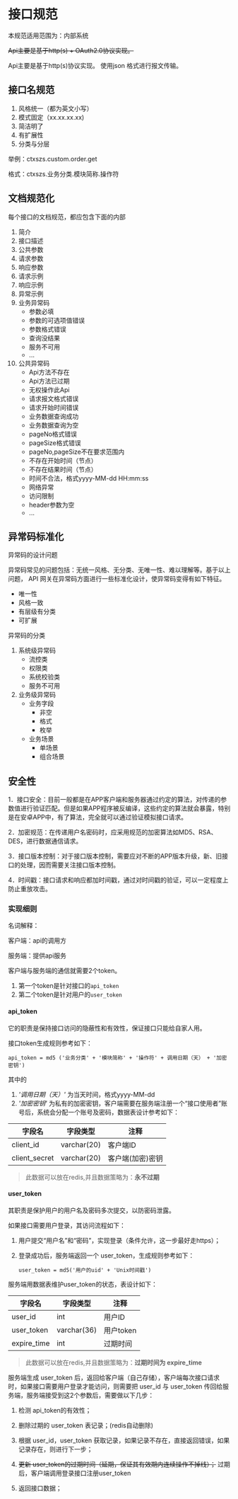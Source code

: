 # 接口规范

本规范适用范围为：内部系统


~~Api主要是基于http(s) + OAuth2.0协议实现。~~

Api主要是基于http(s)协议实现。
使用json 格式进行报文传输。


## 接口名规范
1. 风格统一（都为英文小写）
2. 模式固定（xx.xx.xx.xx)
3. 简洁明了
4. 有扩展性
5. 分类与分层

举例：ctxszs.custom.order.get

格式：ctxszs.业务分类.模块简称.操作符

## 文档规范化
每个接口的文档规范，都应包含下面的内部
1. 简介
2. 接口描述
3. 公共参数
4. 请求参数
5. 响应参数
6. 请求示例
7. 响应示例
8. 异常示例
9. 业务异常码
    - 参数必填
    - 参数的可选项值错误
    - 参数格式错误
    - 查询没结果
    - 服务不可用
    - ...
10. 公共异常码
    - Api方法不存在
    - Api方法已过期
    - 无权操作此Api
    - 请求报文格式错误
    - 请求开始时间错误
    - 业务数据查询成功
    - 业务数据查询为空
    - pageNo格式错误
    - pageSize格式错误
    - pageNo,pageSize不在要求范围内
    - 不存在开始时间（节点）
    - 不存在结果时间（节点）
    - 时间不合法，格式yyyy-MM-dd HH:mm:ss
    - 网络异常
    - 访问限制
    - header参数为空
    - ...

## 异常码标准化

异常码的设计问题

异常码常见的问题包括：无统一风格、无分类、无唯一性、难以理解等。基于以上问题， API 网关在异常码方面进行一些标准化设计，使异常码变得有如下特征。

- 唯一性
- 风格一致
- 有层级有分类
- 可扩展

异常码的分类
1. 系统级异常码
    - 流控类
    - 权限类
    - 系统校验类
    - 服务不可用
2. 业务级异常码
    - 业务字段
        - 非空
        - 格式
        - 枚举
    - 业务场景
        - 单场景
        - 组合场景

## 安全性

1．接口安全：目前一般都是在APP客户端和服务器通过约定的算法，对传递的参数值进行验证匹配。但是如果APP程序被反编译，这些约定的算法就会暴露，特别是在安卓APP中，有了算法，完全就可以通过验证模拟接口请求。

2．加密规范：在传递用户名密码时，应采用规范的加密算法如MD5、RSA、DES，进行数据通信请求。

3．接口版本控制：对于接口版本控制，需要应对不断的APP版本升级，新、旧接口的处理，因而需要关注接口版本控制。

4．时间戳：接口请求和响应都加时间戳，通过对时间戳的验证，可以一定程度上防止重放攻击。

### 实现细则
名词解释：

客户端：api的调用方

服务端：提供api服务

客户端与服务端的通信就需要2个token。
1. 第一个token是针对接口的`api_token`
2. 第二个token是针对用户的`user_token`

#### api_token

它的职责是保持接口访问的隐蔽性和有效性，保证接口只能给自家人用。

接口token生成规则参考如下：

`api_token = md5 ('业务分类' + '模块简称' + '操作符' + 调用日期（天） + '加密密钥')`

其中的
1.  *'调用日期（天）'* 为当天时间，格式yyyy-MM-dd
2. *'加密密钥'* 为私有的加密密钥，客户端需要在服务端注册一个“接口使用者”账号后，系统会分配一个账号及密码，数据表设计参考如下：

字段名 | 字段类型 | 注释
---|---|---
client_id | varchar(20) |客户端ID
client_secret | varchar(20)| 客户端(加密)密钥

> 此数据可以放在redis,并且数据策略为：**永不过期**

#### user_token

其职责是保护用户的用户名及密码多次提交，以防密码泄露。

如果接口需要用户登录，其访问流程如下：
1. 用户提交“用户名”和“密码”，实现登录（条件允许，这一步最好走https）；
2. 登录成功后，服务端返回一个 user_token，生成规则参考如下：<br/>

    `user_token = md5('用户的uid' + 'Unix时间戳') `<br/>

服务端用数据表维护user_token的状态，表设计如下：

字段名 | 字段类型 | 注释
---|---|---
user_id| int| 用户ID
user_token| varchar(36)| 用户token
expire_time| int |过期时间

> 此数据可以放在redis,并且数据策略为：**过期时间为 expire_time**

服务端生成 user_token 后，返回给客户端（自己存储），客户端每次接口请求时，如果接口需要用户登录才能访问，则需要把 user_id 与 user_token 传回给服务端，服务端接受到这2个参数后，需要做以下几步：
1. 检测 api_token的有效性；
2. 删除过期的 user_token 表记录；(redis自动删除)
3. 根据 user_id，user_token 获取记录，如果记录不存在，直接返回错误，如果记录存在，则进行下一步；

4. ~~更新 user_token的过期时间（延期，保证其有效期内连续操作不掉线）；~~ 过期后，客户端调用登录接口注册user_token
5. 返回接口数据；